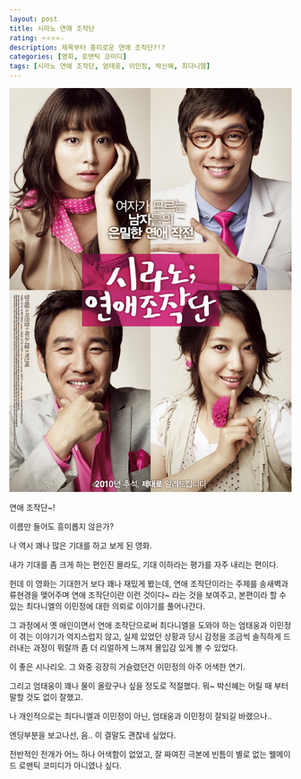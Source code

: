 ```yaml
---
layout: post
title: 시라노 연애 조작단
rating: ⭐️⭐️⭐️⭐️☆
description: 제목부터 흥미로운 연애 조작단?!?
categories: [영화, 로맨틱 코미디]
tags: [시라노 연애 조작단, 엄태웅, 이민정, 박신혜, 최다니엘]
---
```


![시라노 연애 조작단](../../images/2010/cyrano.jpg)

연애 조작단~!

이름만 들어도 흥미롭지 않은가?

나 역시 꽤나 많은 기대를 하고 보게 된 영화. 

내가 기대를 좀 크게 하는 편인진 몰라도, 기대 이하라는 평가를 자주 내리는 편이다.


헌데 이 영화는 기대한거 보다 꽤나 재밌게 봤는데, 연애 조작단이라는 주제를 송새벽과 류현경을 맺어주며 연애 조작단이란 이런 것이다~ 라는 것을 보여주고,  본편이라 할 수 있는 최다니엘의 이민정에 대한 의뢰로 이야기를 풀어나간다.



그 과정에서 옛 애인이면서 연애 조작단으로써 최다니엘을 도와야 하는 엄태웅과 이민정이 겪는 이야기가 억지스럽지 않고, 실제 있었던 상황과 당시 감정을 조금씩 솔직하게 드러내는 과정이 뭐랄까 좀 더 리얼하게 느껴져 몰입감 있게 볼 수 있었다.

이 좋은 시나리오. 그 와중 굉장히 거슬렸던건 이민정의 아주 어색한 연기.

그리고 엄태웅이 꽤나 물이 올랐구나 싶을 정도로 적절했다. 뭐~ 박신혜는 어릴 때 부터 말할 것도 없이 잘했고.



나 개인적으로는 최다니엘과 이민정이 아닌, 엄태웅과 이민정이 잘되길 바랬으나..

엔딩부분을 보고나선, 음.. 이 결말도 괜찮네 싶었다.


전반적인 전개가 어느 하나 어색함이 없었고, 잘 짜여진 극본에 빈틈이 별로 없는 웰메이드 로맨틱 코미디가 아니였나 싶다.
